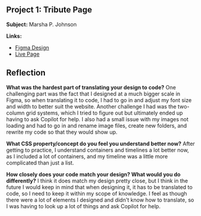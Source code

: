 ## Project 1: Tribute Page

**Subject:** Marsha P. Johnson

**Links:**
- [Figma Design](https://www.figma.com/design/xFmj9igSQFatu3RiyTqPcb/Tribute-Page?node-id=0-1&p=f&t=CjkOH2vdURX35nHP-0)
- [Live Page](https://ominous-robot-69x9wqvpg5q9c4x57-8000.app.github.dev/week-4/tribute-site.html)
## Reflection

**What was the hardest part of translating your design to code?**
One challenging part was the fact that I designed at a much bigger scale in Figma, so when translating it to code, I had to go in and adjust my font size and width to better suit the website. Another challenge I had was the two-column grid systems, which I tried to figure out but ultimately ended up having to ask Copilot for help. I also had a small issue with my images not loading and had to go in and rename image files, create new folders, and rewrite my code so that they would show up.

**What CSS property/concept do you feel you understand better now?**
After getting to practice, I understand containers and timelines a lot better now, as I included a lot of containers, and my timeline was a little more complicated than just a list. 

**How closely does your code match your design? What would you do differently?**
I think it does match my design pretty close, but I think in the future I would keep in mind that when designing it, it has to be translated to code, so I need to keep it within my scope of knowledge. I feel as though there were a lot of elements I designed and didn't know how to translate, so I was having to look up a lot of things and ask Copilot for help. 
